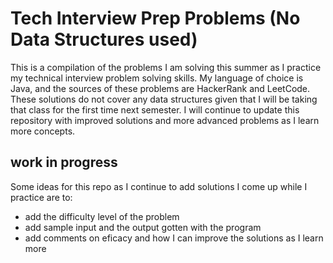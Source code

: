 # Tech Interview Prep Problems (No Data Structures used)
This is a compilation of the problems I am solving this summer as I practice my technical interview problem solving skills.
My language of choice is Java, and the sources of these problems are HackerRank and LeetCode. These solutions do not cover any data structures given that I will be taking that class for the first time next semester. I will continue to update this repository with improved solutions and more advanced problems as I learn more concepts. 

## work in progress
Some ideas for this repo as I continue to add solutions I come up while I practice are to:
<ul>
<li>add the difficulty level of the problem </li>
<li>add sample input and the output gotten with the program</li>
<li>add comments on eficacy and how I can improve the solutions as I learn more</li>
</ul>
    
    

